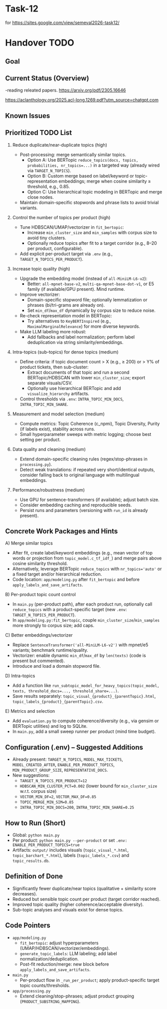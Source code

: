 # Task-12

for https://sites.google.com/view/semeval2026-task12/


# Handover TODO 

## Goal



## Current Status (Overview)
-reading releated papers.
https://arxiv.org/pdf/2305.16646

https://aclanthology.org/2025.acl-long.1269.pdf?utm_source=chatgpt.com

## Known Issues


## Prioritized TODO List

1. Reduce duplicate/near-duplicate topics (high)
   
   - Post-processing: merge semantically similar topics.
     - Option A: Use BERTopic `reduce_topics(docs, topics, probabilities, nr_topics=...)` in a targeted way (already wired via `TARGET_N_TOPICS`).
     - Option B: Custom merge based on label/keyword or topic-representation embeddings; merge when cosine similarity ≥ threshold, e.g., 0.85.
     - Option C: Use hierarchical topic modeling in BERTopic and merge close nodes.
   - Maintain domain-specific stopwords and phrase lists to avoid trivial variants.

1. Control the number of topics per product (high)
   
   - Tune HDBSCAN/UMAP/vectorizer in `fit_bertopic`:
     - Increase `min_cluster_size` and `min_samples` with corpus size to avoid tiny clusters.
     - Optionally reduce topics after fit to a target corridor (e.g., 8–20 per product, configurable).
   - Add explicit per-product target via `.env` (e.g., `TARGET_N_TOPICS_PER_PRODUCT`).

1. Increase topic quality (high)
   
   - Upgrade the embedding model (instead of `all-MiniLM-L6-v2`):
     - Better: `all-mpnet-base-v2`, `multi-qa-mpnet-base-dot-v1`, or E5 family (if available/GPU present). Mind runtime.
   - Improve vectorizer:
     - Domain-specific stopword file; optionally lemmatization or phrases (bi/tri-grams are already on).
     - Set `min_df`/`max_df` dynamically by corpus size to reduce noise.
   - Re-check representation model in BERTopic:
     - Try alternatives to `KeyBERTInspired` (e.g., `MaximalMarginalRelevance`) for more diverse keywords.
   - Make LLM labeling more robust:
     - Add fallbacks and label normalization; perform label deduplication via string similarity/embeddings.

1. Intra-topics (sub-topics) for dense topics (medium)
   
   - Define criteria: if topic document count > X (e.g., ≥ 200) or > Y% of product tickets, then sub-cluster:
     - Extract documents of that topic and run a second BERTopic/HDBSCAN with lower `min_cluster_size`; export separate visuals/CSV.
     - Optionally use hierarchical BERTopic and add `visualize_hierarchy` artifacts.
   - Control thresholds via `.env`: `INTRA_TOPIC_MIN_DOCS`, `INTRA_TOPIC_MIN_SHARE`.

1. Measurement and model selection (medium)
   
   - Compute metrics: Topic Coherence (c_npmi), Topic Diversity, Purity (if labels exist), stability across runs.
   - Small hyperparameter sweeps with metric logging; choose best setting per product.

1. Data quality and cleaning (medium)
   
   - Extend domain-specific cleaning rules (regex/stop-phrases in `processing.py`).
   - Detect weak translations: if repeated very short/identical outputs, consider falling back to original language with multilingual embeddings.

1. Performance/robustness (medium)
   
   - Use GPU for sentence-transformers (if available); adjust batch size.
   - Consider embedding caching and reproducible seeds.
   - Persist runs and parameters (versioning with `run_id` is already present).

## Concrete Work Packages and Hints

A) Merge similar topics

- After fit, create label/keyword embeddings (e.g., mean vector of top words or projection from `topic_model.c_tf_idf_`) and merge pairs above cosine similarity threshold.
- Alternatively, leverage BERTopic `reduce_topics` with `nr_topics='auto'` or a fixed target and/or hierarchical reduction.
- Code location: `app/modeling.py` after `fit_bertopic` and before `apply_labels_and_save_artifacts`.

B) Per-product topic count control

- In `main.py` (per-product path), after each product run, optionally call `reduce_topics` with a product-specific target (new `.env`: `TARGET_N_TOPICS_PER_PRODUCT`).
- In `app/modeling.py:fit_bertopic`, couple `min_cluster_size`/`min_samples` more strongly to corpus size; add caps.

C) Better embeddings/vectorizer

- Replace `SentenceTransformer('all-MiniLM-L6-v2')` with mpnet/e5 variants; benchmark runtime/quality.
- Vectorizer: enable dynamic `min_df`/`max_df` by `len(texts)` (code is present but commented).
- Introduce and load a domain stopword file.

D) Intra-topics

- Add a function like `run_subtopic_model_for_heavy_topics(topic_model, texts, threshold_docs=..., threshold_share=...)`.
- Save results separately: `topic_visual_{product}_{parentTopic}.html`, `topic_labels_{product}_{parentTopic}.csv`.

E) Metrics and selection

- Add `evaluation.py` to compute coherence/diversity (e.g., via gensim or BERTopic utilities) and log to SQLite.
- In `main.py`, add a small sweep runner per product (mind time budget).

## Configuration (.env) – Suggested Additions

- Already present: `TARGET_N_TOPICS`, `MODEL_MAX_TICKETS`, `MODEL_CREATED_AFTER`, `ENABLE_PER_PRODUCT_TOPICS`, `MIN_PRODUCT_GROUP_SIZE`, `REPRESENTATIVE_DOCS`.
- New suggestions:
  - `TARGET_N_TOPICS_PER_PRODUCT=12`
  - `HDBSCAN_MIN_CLUSTER_PCT=0.002` (lower bound for `min_cluster_size` w.r.t. corpus size)
  - `VECTOR_MIN_DF=2`, `VECTOR_MAX_DF=0.85`
  - `TOPIC_MERGE_MIN_SIM=0.85`
  - `INTRA_TOPIC_MIN_DOCS=200`, `INTRA_TOPIC_MIN_SHARE=0.25`

## How to Run (Short)

- Global: `python main.py`
- Per product: `python main.py --per-product` or set `.env: ENABLE_PER_PRODUCT_TOPICS=true`
- Artifacts: `output/` includes visuals (`topic_visual_*.html`, `topic_barchart_*.html`), labels (`topic_labels_*.csv`) and `topic_results.db`.

## Definition of Done

- Significantly fewer duplicate/near topics (qualitative + similarity score decreases).
- Reduced but sensible topic count per product (target corridor reached).
- Improved topic quality (higher coherence/acceptable diversity).
- Sub-topic analyses and visuals exist for dense topics.

## Code Pointers

- `app/modeling.py`
  - `fit_bertopic`: adjust hyperparameters (UMAP/HDBSCAN/vectorizer/embeddings).
  - `generate_topic_labels`: LLM labeling; add label normalization/deduplication.
  - Post-fit reduction/merge: new block before `apply_labels_and_save_artifacts`.
- `main.py`
  - Per-product flow in `_run_per_product`; apply product-specific target topic counts/thresholds.
- `app/processing.py`
  - Extend cleaning/stop-phrases; adjust product grouping (`PRODUCT_SUBSTRING_MAPPING`).
